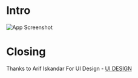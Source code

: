 # Intro

![App Screenshot](https://i.ibb.co/tCPDV1t/Figma-Comunity.png)

# Closing

Thanks to Arif Iskandar For UI Design - [UI DESIGN](https://www.figma.com/community/file/1325672799826165630)
